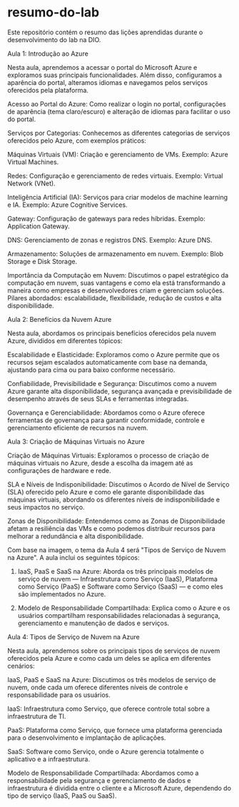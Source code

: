 # resumo-do-lab
Este repositório contém o resumo das lições aprendidas durante o desenvolvimento do lab na DIO.

Aula 1: Introdução ao Azure

Nesta aula, aprendemos a acessar o portal do Microsoft Azure e exploramos suas principais funcionalidades. Além disso, configuramos a aparência do portal, alteramos idiomas e navegamos pelos serviços oferecidos pela plataforma.

Acesso ao Portal do Azure: Como realizar o login no portal, configurações de aparência (tema claro/escuro) e alteração de idiomas para facilitar o uso do portal.

Serviços por Categorias: Conhecemos as diferentes categorias de serviços oferecidos pelo Azure, com exemplos práticos:

Máquinas Virtuais (VM): Criação e gerenciamento de VMs. Exemplo: Azure Virtual Machines.

Redes: Configuração e gerenciamento de redes virtuais. Exemplo: Virtual Network (VNet).

Inteligência Artificial (IA): Serviços para criar modelos de machine learning e IA. Exemplo: Azure Cognitive Services.

Gateway: Configuração de gateways para redes híbridas. Exemplo: Application Gateway.

DNS: Gerenciamento de zonas e registros DNS. Exemplo: Azure DNS.

Armazenamento: Soluções de armazenamento em nuvem. Exemplo: Blob Storage e Disk Storage.


Importância da Computação em Nuvem: Discutimos o papel estratégico da computação em nuvem, suas vantagens e como ela está transformando a maneira como empresas e desenvolvedores criam e gerenciam soluções. Pilares abordados: escalabilidade, flexibilidade, redução de custos e alta disponibilidade.

Aula 2: Benefícios da Nuvem Azure

Nesta aula, abordamos os principais benefícios oferecidos pela nuvem Azure, divididos em diferentes tópicos:

Escalabilidade e Elasticidade: Exploramos como o Azure permite que os recursos sejam escalados automaticamente com base na demanda, ajustando para cima ou para baixo conforme necessário.

Confiabilidade, Previsibilidade e Segurança: Discutimos como a nuvem Azure garante alta disponibilidade, segurança avançada e previsibilidade de desempenho através de seus SLAs e ferramentas integradas.

Governança e Gerenciabilidade: Abordamos como o Azure oferece ferramentas de governança para garantir conformidade, controle e gerenciamento eficiente de recursos na nuvem.


Aula 3: Criação de Máquinas Virtuais no Azure

Criação de Máquinas Virtuais: Exploramos o processo de criação de máquinas virtuais no Azure, desde a escolha da imagem até as configurações de hardware e rede.

SLA e Níveis de Indisponibilidade: Discutimos o Acordo de Nível de Serviço (SLA) oferecido pelo Azure e como ele garante disponibilidade das máquinas virtuais, abordando os diferentes níveis de indisponibilidade e seus impactos no serviço.

Zonas de Disponibilidade: Entendemos como as Zonas de Disponibilidade afetam a resiliência das VMs e como podemos distribuir recursos para melhorar a redundância e alta disponibilidade.

Com base na imagem, o tema da Aula 4 será "Tipos de Serviço de Nuvem na Azure". A aula inclui os seguintes tópicos:

1. IaaS, PaaS e SaaS na Azure: Aborda os três principais modelos de serviço de nuvem — Infraestrutura como Serviço (IaaS), Plataforma como Serviço (PaaS) e Software como Serviço (SaaS) — e como eles são implementados no Azure.


2. Modelo de Responsabilidade Compartilhada: Explica como o Azure e os usuários compartilham responsabilidades relacionadas à segurança, gerenciamento e manutenção de dados e serviços.

Aula 4: Tipos de Serviço de Nuvem na Azure

Nesta aula, aprendemos sobre os principais tipos de serviços de nuvem oferecidos pela Azure e como cada um deles se aplica em diferentes cenários:

IaaS, PaaS e SaaS na Azure: Discutimos os três modelos de serviço de nuvem, onde cada um oferece diferentes níveis de controle e responsabilidade para os usuários.

IaaS: Infraestrutura como Serviço, que oferece controle total sobre a infraestrutura de TI.

PaaS: Plataforma como Serviço, que fornece uma plataforma gerenciada para o desenvolvimento e implantação de aplicações.

SaaS: Software como Serviço, onde o Azure gerencia totalmente o aplicativo e a infraestrutura.


Modelo de Responsabilidade Compartilhada: Abordamos como a responsabilidade pela segurança e gerenciamento de dados e infraestrutura é dividida entre o cliente e a Microsoft Azure, dependendo do tipo de serviço (IaaS, PaaS ou SaaS).

